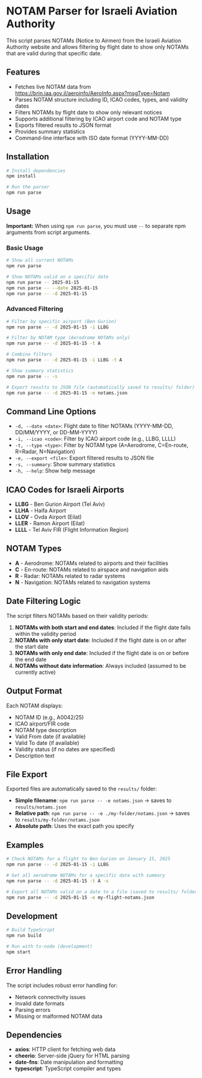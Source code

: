 # NOTAM Parser for Israeli Aviation Authority

This script parses NOTAMs (Notice to Airmen) from the Israeli Aviation Authority website and allows filtering by flight date to show only NOTAMs that are valid during that specific date.

## Features

- Fetches live NOTAM data from https://brin.iaa.gov.il/aeroinfo/AeroInfo.aspx?msgType=Notam
- Parses NOTAM structure including ID, ICAO codes, types, and validity dates
- Filters NOTAMs by flight date to show only relevant notices
- Supports additional filtering by ICAO airport code and NOTAM type
- Exports filtered results to JSON format
- Provides summary statistics
- Command-line interface with ISO date format (YYYY-MM-DD)

## Installation

```bash
# Install dependencies
npm install

# Run the parser
npm run parse
```

## Usage

**Important:** When using `npm run parse`, you must use `--` to separate npm arguments from script arguments.

### Basic Usage

```bash
# Show all current NOTAMs
npm run parse

# Show NOTAMs valid on a specific date
npm run parse -- 2025-01-15
npm run parse -- --date 2025-01-15
npm run parse -- -d 2025-01-15
```

### Advanced Filtering

```bash
# Filter by specific airport (Ben Gurion)
npm run parse -- -d 2025-01-15 -i LLBG

# Filter by NOTAM type (Aerodrome NOTAMs only)
npm run parse -- -d 2025-01-15 -t A

# Combine filters
npm run parse -- -d 2025-01-15 -i LLBG -t A

# Show summary statistics
npm run parse -- -s

# Export results to JSON file (automatically saved to results/ folder)
npm run parse -- -d 2025-01-15 -e notams.json
```

## Command Line Options

- `-d, --date <date>`: Flight date to filter NOTAMs (YYYY-MM-DD, DD/MM/YYYY, or DD-MM-YYYY)
- `-i, --icao <code>`: Filter by ICAO airport code (e.g., LLBG, LLLL)
- `-t, --type <type>`: Filter by NOTAM type (A=Aerodrome, C=En-route, R=Radar, N=Navigation)
- `-e, --export <file>`: Export filtered results to JSON file
- `-s, --summary`: Show summary statistics
- `-h, --help`: Show help message

## ICAO Codes for Israeli Airports

- **LLBG** - Ben Gurion Airport (Tel Aviv)
- **LLHA** - Haifa Airport
- **LLOV** - Ovda Airport (Eilat)
- **LLER** - Ramon Airport (Eilat)
- **LLLL** - Tel Aviv FIR (Flight Information Region)

## NOTAM Types

- **A** - Aerodrome: NOTAMs related to airports and their facilities
- **C** - En-route: NOTAMs related to airspace and navigation aids
- **R** - Radar: NOTAMs related to radar systems
- **N** - Navigation: NOTAMs related to navigation systems

## Date Filtering Logic

The script filters NOTAMs based on their validity periods:

1. **NOTAMs with both start and end dates**: Included if the flight date falls within the validity period
2. **NOTAMs with only start date**: Included if the flight date is on or after the start date
3. **NOTAMs with only end date**: Included if the flight date is on or before the end date
4. **NOTAMs without date information**: Always included (assumed to be currently active)

## Output Format

Each NOTAM displays:
- NOTAM ID (e.g., A0042/25)
- ICAO airport/FIR code
- NOTAM type description
- Valid From date (if available)
- Valid To date (if available)
- Validity status (if no dates are specified)
- Description text

## File Export

Exported files are automatically saved to the `results/` folder:

- **Simple filename**: `npm run parse -- -e notams.json` → saves to `results/notams.json`
- **Relative path**: `npm run parse -- -e ./my-folder/notams.json` → saves to `results/my-folder/notams.json`
- **Absolute path**: Uses the exact path you specify

## Examples

```bash
# Check NOTAMs for a flight to Ben Gurion on January 15, 2025
npm run parse -- -d 2025-01-15 -i LLBG

# Get all aerodrome NOTAMs for a specific date with summary
npm run parse -- -d 2025-01-15 -t A -s

# Export all NOTAMs valid on a date to a file (saved to results/ folder)
npm run parse -- -d 2025-01-15 -e my-flight-notams.json
```

## Development

```bash
# Build TypeScript
npm run build

# Run with ts-node (development)
npm start
```

## Error Handling

The script includes robust error handling for:
- Network connectivity issues
- Invalid date formats
- Parsing errors
- Missing or malformed NOTAM data

## Dependencies

- **axios**: HTTP client for fetching web data
- **cheerio**: Server-side jQuery for HTML parsing
- **date-fns**: Date manipulation and formatting
- **typescript**: TypeScript compiler and types
